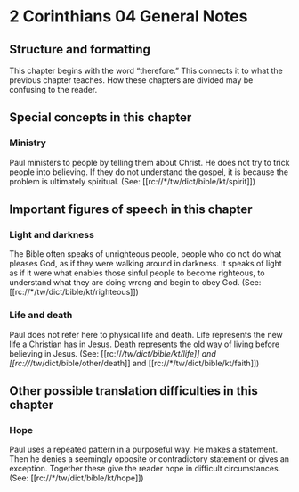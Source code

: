 # 2 Corinthians 04 General Notes
## Structure and formatting
This chapter begins with the word “therefore.” This connects it to what the previous chapter teaches. How these chapters are divided may be confusing to the reader.

## Special concepts in this chapter

### Ministry

Paul ministers to people by telling them about Christ. He does not try to trick people into believing. If they do not understand the gospel, it is because the problem is ultimately spiritual. (See: [[rc://*/tw/dict/bible/kt/spirit]])

## Important figures of speech in this chapter

### Light and darkness

The Bible often speaks of unrighteous people, people who do not do what pleases God, as if they were walking around in darkness. It speaks of light as if it were what enables those sinful people to become righteous, to understand what they are doing wrong and begin to obey God. (See: [[rc://*/tw/dict/bible/kt/righteous]])

### Life and death
Paul does not refer here to physical life and death. Life represents the new life a Christian has in Jesus. Death represents the old way of living before believing in Jesus. (See: [[rc://*/tw/dict/bible/kt/life]] and [[rc://*/tw/dict/bible/other/death]] and [[rc://*/tw/dict/bible/kt/faith]])

## Other possible translation difficulties in this chapter

### Hope
Paul uses a repeated pattern in a purposeful way. He makes a statement. Then he denies a seemingly opposite or contradictory statement or gives an exception. Together these give the reader hope in difficult circumstances. (See: [[rc://*/tw/dict/bible/kt/hope]])